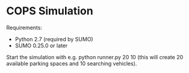 # COPS Simulation

Requirements:
- Python 2.7 (required by SUMO)
- SUMO 0.25.0 or later

Start the simulation with e.g.
python runner.py 20 10
(this will create 20 available parking spaces and 10 searching vehicles).